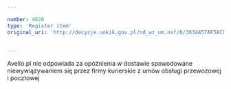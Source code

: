 ```yaml
---

number: 4628
type: 'Register item'
original_uri: 'http://decyzje.uokik.gov.pl/nd_wz_um.nsf/0/3634A57AF5ACDFD6C1257B6B00240C88?OpenDocument'


---
```


Avello.pl nie odpowiada za opóźnienia w dostawie spowodowane niewywiązywaniem się przez firmy kurierskie z umów obsługi przewozowej i pocztowej

